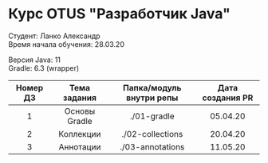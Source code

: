 # Курс OTUS "Разработчик Java"

Студент: Ланко Александр
<br>
Время начала обучения: 28.03.20


Версия Java: 11
<br>
Gradle: 6.3 (wrapper)

| Номер ДЗ | Тема задания  | Папка/модуль внутри репы | Дата создания PR |
| :------: | :----------:  | :----------------------: | :--------------: |
|     1    | Основы Gradle | ./01-gradle              |     05.04.20     |
|     2    |   Коллекции   | ./02-collections         |     20.04.20     |
|     3    |   Аннотации   | ./03-annotations         |     11.05.20     |
